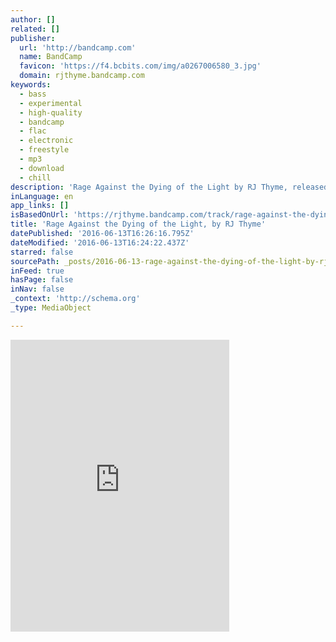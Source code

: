 ```yaml
---
author: []
related: []
publisher:
  url: 'http://bandcamp.com'
  name: BandCamp
  favicon: 'https://f4.bcbits.com/img/a0267006580_3.jpg'
  domain: rjthyme.bandcamp.com
keywords:
  - bass
  - experimental
  - high-quality
  - bandcamp
  - flac
  - electronic
  - freestyle
  - mp3
  - download
  - chill
description: 'Rage Against the Dying of the Light by RJ Thyme, released 25 April 2015'
inLanguage: en
app_links: []
isBasedOnUrl: 'https://rjthyme.bandcamp.com/track/rage-against-the-dying-of-the-light'
title: 'Rage Against the Dying of the Light, by RJ Thyme'
datePublished: '2016-06-13T16:26:16.795Z'
dateModified: '2016-06-13T16:24:22.437Z'
starred: false
sourcePath: _posts/2016-06-13-rage-against-the-dying-of-the-light-by-rj-thyme.md
inFeed: true
hasPage: false
inNav: false
_context: 'http://schema.org'
_type: MediaObject

---
```

<iframe src="https://cdn.embedly.com/widgets/media.html?src=https%3A%2F%2Fbandcamp.com%2FEmbeddedPlayer%2Fv%3D2%2Ftrack%3D4040185607%2Fsize%3Dlarge%2Flinkcol%3D0084B4%2Fnotracklist%3Dtrue%2Ftwittercard%3Dtrue%2F&amp;url=https%3A%2F%2Frjthyme.bandcamp.com%2Ftrack%2Frage-against-the-dying-of-the-light&amp;image=https%3A%2F%2Ff4.bcbits.com%2Fimg%2Fa0267006580_5.jpg&amp;key=b7d04c9b404c499eba89ee7072e1c4f7&amp;type=text%2Fhtml&amp;schema=bandcamp" width="350" height="467" scrolling="no" frameborder="0" allowfullscreen="" style=""></iframe>